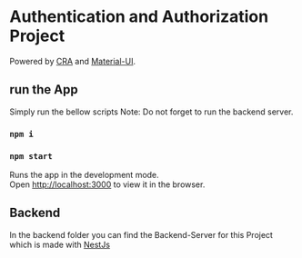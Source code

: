 # Authentication and Authorization Project

Powered by [CRA](https://github.com/facebook/create-react-app) and [Material-UI](https://material-ui.com/).

## run the App

Simply run the bellow scripts
Note: Do not forget to run the backend server.

### `npm i`

### `npm start`

Runs the app in the development mode.\
Open [http://localhost:3000](http://localhost:3000) to view it in the browser.

## Backend

In the backend folder you can find the Backend-Server for this Project which is made with [NestJs](https://nestjs.com/)

